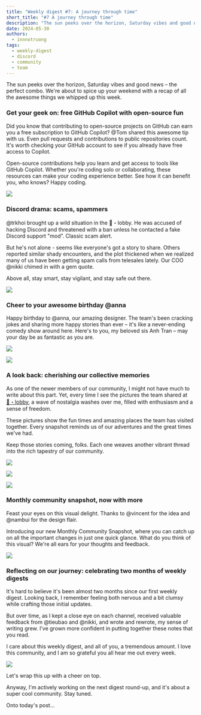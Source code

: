 ```yaml
---
title: "Weekly digest #7: A journey through time"
short_title: "#7 A journey through time"
description: "The sun peeks over the horizon, Saturday vibes and good news – the perfect combo. We're about to spice up your weekend with a recap of all the awesome things we whipped up this week."
date: 2024-05-30
authors:
  - innnotruong
tags:
  - weekly-digest
  - discord
  - community
  - team
---
```


The sun peeks over the horizon, Saturday vibes and good news – the perfect combo. We're about to spice up your weekend with a recap of all the awesome things we whipped up this week.

### Get your geek on: free GitHub Copilot with open-source fun

Did you know that contributing to open-source projects on GitHub can earn you a free subscription to GitHub Copilot? @Tom shared this awesome tip with us. Even pull requests and contributions to public repositories count. It's worth checking your GitHub account to see if you already have free access to Copilot.

Open-source contributions help you learn and get access to tools like GitHub Copilot. Whether you're coding solo or collaborating, these resources can make your coding experience better. See how it can benefit you, who knows? Happy coding.

![](assets/7-a-journey-through-time-copilot.webp)

### Discord drama: scams, spammers

@trkhoi brought up a wild situation in the 🏢・lobby. He was accused of hacking Discord and threatened with a ban unless he contacted a fake Discord support "mod”. Classic scam alert.

But he's not alone - seems like everyone's got a story to share. Others reported similar shady encounters, and the plot thickened when we realized many of us have been getting spam calls from telesales lately. Our COO @nikki chimed in with a gem quote.

Above all, stay smart, stay vigilant, and stay safe out there.

![](assets/7-a-journey-through-time-scam.webp)

### Cheer to your awesome birthday @anna

Happy birthday to @anna, our amazing designer. The team's been cracking jokes and sharing more happy stories than ever – it's like a never-ending comedy show around here. Here's to you, my beloved sis Anh Tran – may your day be as fantastic as you are.

![](assets/7-a-journey-through-time-birthday.webp)

![](assets/7-a-journey-through-time-birthday-2.webp)

### A look back: cherishing our collective memories

As one of the newer members of our community, I might not have much to write about this part. Yet, every time I see the pictures the team shared at [🏢・lobby](https://discord.com/channels/462663954813157376/907727610417655898/1242114588863103047), a wave of nostalgia washes over me, filled with enthusiasm and a sense of freedom.

These pictures show the fun times and amazing places the team has visited together. Every snapshot reminds us of our adventures and the great times we've had.

Keep those stories coming, folks. Each one weaves another vibrant thread into the rich tapestry of our community.

![](assets/7-a-journey-through-time-nostalgic-1.webp)

![](assets/7-a-journey-through-time-nostalgic-2.webp)

![](assets/7-a-journey-through-time-nostalgic-3.webp)

### Monthly community snapshot, now with more

Feast your eyes on this visual delight. Thanks to @vincent for the idea and @nambui for the design flair.

Introducing our new Monthly Community Snapshot, where you can catch up on all the important changes in just one quick glance. What do you think of this visual? We're all ears for your thoughts and feedback.

![](assets/7-a-journey-through-time-changelog.webp)

### Reflecting on our journey: celebrating two months of weekly digests

It's hard to believe it's been almost two months since our first weekly digest. Looking back, I remember feeling both nervous and a bit clumsy while crafting those initial updates.

But over time, as I kept a close eye on each channel, received valuable feedback from @tieubao and @nikki, and wrote and rewrote, my sense of writing grew. I’ve grown more confident in putting together these notes that you read.

I care about this weekly digest, and all of you, a tremendous amount. I love this community, and I am so grateful you all hear me out every week.

![](assets/7-a-journey-through-time-snapshot.webp)

Let's wrap this up with a cheer on top.

Anyway, I'm actively working on the next digest round-up, and it's about a super cool community. Stay tuned.

Onto today's post...
